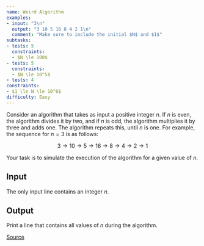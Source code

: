 ```yaml
---
name: Weird Algorithm
examples:
- input: "3\n"
  output: "3 10 5 16 8 4 2 1\n"
  comment: "Make sure to include the initial $N$ and $1$"
subtasks:
- tests: 5
  constraints:
  - $N \le 100$
- tests: 5
  constraints:
  - $N \le 10^5$
- tests: 4
constraints:
- $1 \le N \le 10^6$
difficulty: Easy
---
```


Consider an algorithm that takes as input a positive integer $n$. If $n$ is even, the algorithm divides it by two, and if $n$ is odd, the algorithm multiplies it by three and adds one. The algorithm repeats this, until $n$ is one. For example, the sequence for $n = 3$ is as follows:

$$
3 \rightarrow 10 \rightarrow 5 \rightarrow 16 \rightarrow 8 \rightarrow 4 \rightarrow 2 \rightarrow 1
$$

Your task is to simulate the execution of the algorithm for a given value of $n$.

## Input

The only input line contains an integer $n$.

## Output

Print a line that contains all values of $n$ during the algorithm.

[Source](https://cses.fi/problemset/task/1068)
